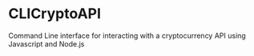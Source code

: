 # CLICryptoAPI
Command Line interface for interacting with a cryptocurrency API using Javascript and Node.js
